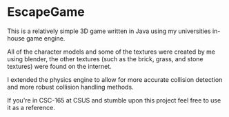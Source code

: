 # EscapeGame

This is a relatively simple 3D game written in Java using my universities in-house game engine.

All of the character models and some of the textures were created by me using blender, the other textures (such as the brick, grass, and stone textures) were found on the internet. 

I extended the physics engine to allow for more accurate collision detection and more robust collision handling methods. 

If you're in CSC-165 at CSUS and stumble upon this project feel free to use it as a reference.
